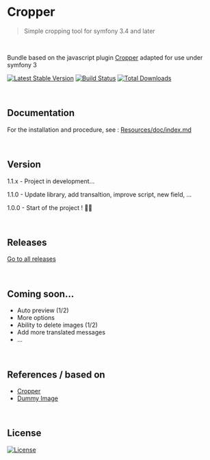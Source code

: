 # Cropper

> Simple cropping tool for symfony 3.4 and later

<br>

Bundle based on the javascript plugin [Cropper](https://github.com/fengyuanchen/cropper) adapted for use under symfony 3

[![Latest Stable Version](https://img.shields.io/packagist/v/breithbarbot/cropper.svg?style=flat-square)](https://gitlab.com/breithbarbot/cropper)
[![Build Status](https://img.shields.io/travis/breithbarbot/cropper/master.svg?style=flat-square)](https://travis-ci.org/breithbarbot/cropper)
[![Total Downloads](https://img.shields.io/packagist/dt/breithbarbot/cropper.svg?style=flat-square)](https://packagist.org/packages/breithbarbot/cropper)

<br>

## Documentation

For the installation and procedure, see : [Resources/doc/index.md](Resources/doc/index.md)

<br>

## Version

1.1.x - Project in development...

1.1.0 - Update library, add transaltion, improve script, new field, ...

1.0.0 - Start of the project ! 🎉🎊

<br>

## Releases

[Go to all releases](https://github.com/breithbarbot/Cropper/releases)

<br>

## Coming soon...
* Auto preview (1/2)
* More options
* Ability to delete images (1/2)
* Add more translated messages
* ...

<br>

## References / based on
- [Cropper](https://github.com/fengyuanchen/cropper)
- [Dummy Image](https://github.com/shaneriley/dummy_image)


<br>

## License

[![License](https://img.shields.io/github/license/breithbarbot/cropper.svg?style=flat-square&colorB=blue)](https://gitlab.com/breithbarbot/cropper/blob/master/LICENSE)
